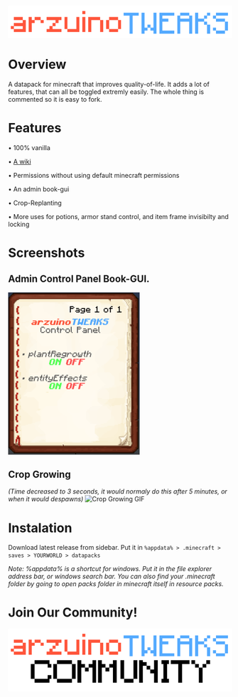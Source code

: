 ![arzuinoTWEAKS Logo](/assets/images/arzuinoTWEAKS.png)

# Overview
A datapack for minecraft that improves quality-of-life. It adds a lot of features, that can all be toggled extremly easily. The whole thing is commented so it is easy to fork.


# Features

• 100% vanilla

• [A wiki](https://github.com/arzuino/arzuinoTWEAKS/wiki)

• Permissions without using default minecraft permissions

• An admin book-gui

• Crop-Replanting

• More uses for potions, armor stand control, and item frame invisibilty and locking

# Screenshots
## Admin Control Panel Book-GUI.

![Admin Control Panel Screenshot](/assets/images/adminCPbook.png)

## Crop Growing 
*(Time decreased to 3 seconds, it would normaly do this after 5 minutes, or when it would despawns)*
![Crop Growing GIF](/assets/images/cropGrowing.gif)

# Instalation

Download latest release from sidebar. Put it in `%appdata% > .minecraft > saves > YOURWORLD > datapacks`

*Note: %appdata% is a shortcut for windows. Put it in the file explorer address bar, or windows search bar. You can also find your .minecraft folder by going to open packs folder in minecraft itself in resource packs.*

# Join Our Community!

![arzuinoTWEAKS Community](/assets/images/arzuinoTWEAKScommunity.png)

#
